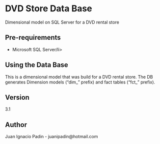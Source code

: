 <h1>DVD Store Data Base</h1>
Dimensional model on SQL Server for a DVD rental store

<h2>Pre-requirements</h2>
<ul>
<li>Microsoft SQL Server/li>
</ul>

<h2>Using the Data Base</h2>
This is a dimensional model that was build for a DVD rental store. The DB generates Dimension models (“dim_” prefix) and fact tables (“fct_” prefix).

<h2>Version</h2>
3.1

<h2>Author</h2>
Juan Ignacio Padin - juanipadin@hotmail.com
